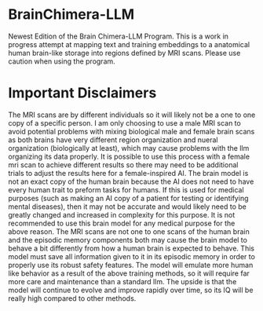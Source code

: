 # BrainChimera-LLM
Newest Edition of the Brain Chimera-LLM Program.
This is a work in progress attempt at mapping text and training embeddings to a anatomical human brain-like storage into regions defined by MRI scans. Please use caution when using the program. 

# Important Disclaimers
The MRI scans are by different individuals so it will likely not be a one to one copy of a specific person. I am only choosing to use a male MRI scan to avoid potential problems with mixing biological male and female brain scans as both brains have very different region organization and nueral organization (biologically at least), which may cause problems with the llm organizing its data properly. It is possible to use this process with a female mri scan to achieve different results so there may need to be additional trials to adjust the results here for a female-inspired AI. The brain model is not an exact copy of the human brain because the AI does not need to have every human trait to preform tasks for humans. If this is used for medical purposes (such as making an AI copy of a patient for testing or identifying mental diseases), then it may not be accurate and would likely need to be greatly changed and increased in complexity for this purpose. It is not recommended to use this brain model for any medical purpose for the above reason. The MRI scans are not one to one scans of the human brain and the episodic memory components both may cause the brain model to behave a bit differently from how a human brain is expected to behave. This model must save all information given to it in its episodic memory in order to properly use its robust safety features. The model will emulate more human like behavior as a result of the above training methods, so it will require far more care and maintenance than a standard llm. The upside is that the model will continue to evolve and improve rapidly over time, so its IQ will be really high compared to other methods. 
